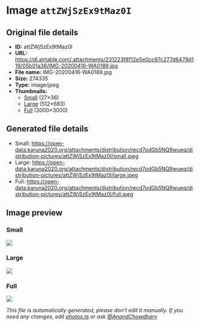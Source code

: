 # Image `attZWjSzEx9tMaz0I`

## Original file details

- **ID:** attZWjSzEx9tMaz0I
- **URL:** https://dl.airtable.com/.attachments/231223f8f12e5e0cc97c277d6479d119/05b01a36/IMG-20200416-WA0189.jpg
- **File name:** IMG-20200416-WA0189.jpg
- **Size:** 274335
- **Type:** image/jpeg
- **Thumbnails:**
  - [Small](https://dl.airtable.com/.attachmentThumbnails/6b190d9a5fc656305064096a783b9b2c/ea471ab9) (27×36)
  - [Large](https://dl.airtable.com/.attachmentThumbnails/7aec1cc31d19b3044c8683b0571f2479/a3b5b279) (512×683)
  - [Full](https://dl.airtable.com/.attachmentThumbnails/a429c3748098d4ecb6bd88392a3de30f/59e6cfa6) (3000×3000)

## Generated file details

- Small: https://open-data.karuna2020.org/attachments/distribution/recd7odGb5NQ9wueq/distribution-pictures/attZWjSzEx9tMaz0I/small.jpeg
- Large: https://open-data.karuna2020.org/attachments/distribution/recd7odGb5NQ9wueq/distribution-pictures/attZWjSzEx9tMaz0I/large.jpeg
- Full: https://open-data.karuna2020.org/attachments/distribution/recd7odGb5NQ9wueq/distribution-pictures/attZWjSzEx9tMaz0I/full.jpeg

## Image preview

### Small

![](https://open-data.karuna2020.org/attachments/distribution/recd7odGb5NQ9wueq/distribution-pictures/attZWjSzEx9tMaz0I/small.jpeg)

### Large

![](https://open-data.karuna2020.org/attachments/distribution/recd7odGb5NQ9wueq/distribution-pictures/attZWjSzEx9tMaz0I/large.jpeg)

### Full

![](https://open-data.karuna2020.org/attachments/distribution/recd7odGb5NQ9wueq/distribution-pictures/attZWjSzEx9tMaz0I/full.jpeg)

_This file is automatically generated, please don't edit it manually. If you need any changes, edit [photos.ts](/photos.ts) or ask [@AnandChowdhary](https://github.com/AnandChowdhary)_
